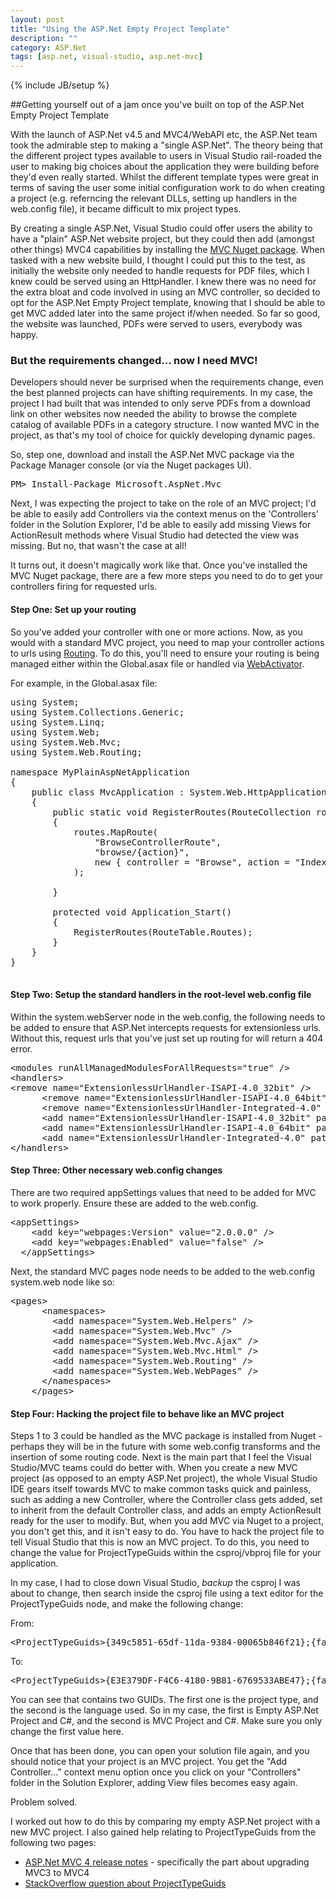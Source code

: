 ```yaml
---
layout: post
title: "Using the ASP.Net Empty Project Template"
description: ""
category: ASP.Net
tags: [asp.net, visual-studio, asp.net-mvc]
---
```

{% include JB/setup %}

##Getting yourself out of a jam once you've built on top of the ASP.Net Empty Project Template

With the launch of ASP.Net v4.5 and MVC4/WebAPI etc, the ASP.Net team took the admirable step to making a "single ASP.Net". The theory being that
the different project types available to users in Visual Studio rail-roaded the user to making big choices about the application they were building
before they'd even really started. Whilst the different template types were great in terms of saving the user some initial configuration work to do
when creating a project (e.g. referncing the relevant DLLs, setting up handlers in the web.config file), it became difficult to mix project types.

By creating a single ASP.Net, Visual Studio could offer users the ability to have a "plain" ASP.Net website project, but they could then add (amongst other things) MVC4 capabilities
by installing the [MVC Nuget package](http://nuget.org/packages/Microsoft.AspNet.Mvc). When tasked with a new website build, I thought I could put this to the test,
as initially the website only needed to handle requests for PDF files, which I knew could be served using an HttpHandler. I knew there was no need for the extra bloat
and code involved in using an MVC controller, so decided to opt for the ASP.Net Empty Project template, knowing that I should be able to get MVC added later into the same 
project if/when needed. So far so good, the website was launched, PDFs were served to users, everybody was happy.

### But the requirements changed... now I need MVC!

Developers should never be surprised when the requirements change, even the best planned projects can have shifting requirements. In my case, the project I had built
that was intended to only serve PDFs from a download link on other websites now needed the ability to browse the complete catalog of available PDFs in a category structure.
I now wanted MVC in the project, as that's my tool of choice for quickly developing dynamic pages.

So, step one, download and install the ASP.Net MVC package via the Package Manager console (or via the Nuget packages UI).

<pre>
PM&gt; Install-Package Microsoft.AspNet.Mvc
</pre>

Next, I was expecting the project to take on the role of an MVC project; I'd be able to easily add Controllers via the context menus on the 'Controllers' folder in the Solution Explorer,
I'd be able to easily add missing Views for ActionResult methods where Visual Studio had detected the view was missing. But no, that wasn't the case at all!

It turns out, it doesn't magically work like that. Once you've installed the MVC Nuget package, there are a few more steps you need to do to get your controllers firing for requested urls.

#### Step One: Set up your routing

So you've added your controller with one or more actions. Now, as you would with a standard MVC project, you need to map your controller actions to urls using [Routing](http://www.asp.net/mvc/tutorials/older-versions/controllers-and-routing/asp-net-mvc-routing-overview-cs).
To do this, you'll need to ensure your routing is being managed either within the Global.asax file or handled via [WebActivator](https://github.com/davidebbo/WebActivator).

For example, in the Global.asax file:

<pre>
using System;
using System.Collections.Generic;
using System.Linq;
using System.Web;
using System.Web.Mvc;
using System.Web.Routing;

namespace MyPlainAspNetApplication
{
    public class MvcApplication : System.Web.HttpApplication
    {
        public static void RegisterRoutes(RouteCollection routes)
        {
            routes.MapRoute(
                "BrowseControllerRoute",                                              // Route name
                "browse/{action}",                           // URL with parameters
                new { controller = "Browse", action = "Index" }  // Parameter defaults
            );

        }

        protected void Application_Start()
        {
            RegisterRoutes(RouteTable.Routes);
        }
    }
}

</pre>

#### Step Two: Setup the standard handlers in the root-level web.config file

Within the system.webServer node in the web.config, the following needs to be added to ensure that ASP.Net intercepts requests for extensionless urls.
Without this, request urls that you've just set up routing for will return a 404 error.

<pre>
&lt;modules runAllManagedModulesForAllRequests="true" /&gt;
&lt;handlers&gt;
&lt;remove name="ExtensionlessUrlHandler-ISAPI-4.0_32bit" /&gt;
      &lt;remove name="ExtensionlessUrlHandler-ISAPI-4.0_64bit" /&gt;
      &lt;remove name="ExtensionlessUrlHandler-Integrated-4.0" /&gt;
      &lt;add name="ExtensionlessUrlHandler-ISAPI-4.0_32bit" path="*." verb="GET,HEAD,POST,DEBUG,PUT,DELETE,PATCH,OPTIONS" modules="IsapiModule" scriptProcessor="%windir%\Microsoft.NET\Framework\v4.0.30319\aspnet_isapi.dll" preCondition="classicMode,runtimeVersionv4.0,bitness32" responseBufferLimit="0" /&gt;
      &lt;add name="ExtensionlessUrlHandler-ISAPI-4.0_64bit" path="*." verb="GET,HEAD,POST,DEBUG,PUT,DELETE,PATCH,OPTIONS" modules="IsapiModule" scriptProcessor="%windir%\Microsoft.NET\Framework64\v4.0.30319\aspnet_isapi.dll" preCondition="classicMode,runtimeVersionv4.0,bitness64" responseBufferLimit="0" /&gt;
      &lt;add name="ExtensionlessUrlHandler-Integrated-4.0" path="*." verb="GET,HEAD,POST,DEBUG,PUT,DELETE,PATCH,OPTIONS" type="System.Web.Handlers.TransferRequestHandler" preCondition="integratedMode,runtimeVersionv4.0" /&gt;
&lt;/handlers&gt;
</pre>

#### Step Three: Other necessary web.config changes

There are two required appSettings values that need to be added for MVC to work properly. Ensure these are added to the web.config.

<pre>
&lt;appSettings&gt;
    &lt;add key="webpages:Version" value="2.0.0.0" /&gt;
    &lt;add key="webpages:Enabled" value="false" /&gt;
  &lt;/appSettings&gt;
</pre>

Next, the standard MVC pages node needs to be added to the web.config system.web node like so:

<pre>
&lt;pages&gt;
      &lt;namespaces&gt;
        &lt;add namespace="System.Web.Helpers" /&gt;
        &lt;add namespace="System.Web.Mvc" /&gt;
        &lt;add namespace="System.Web.Mvc.Ajax" /&gt;
        &lt;add namespace="System.Web.Mvc.Html" /&gt;
        &lt;add namespace="System.Web.Routing" /&gt;
        &lt;add namespace="System.Web.WebPages" /&gt;
      &lt;/namespaces&gt;
    &lt;/pages&gt;
</pre>

#### Step Four: Hacking the project file to behave like an MVC project

Steps 1 to 3 could be handled as the MVC package is installed from Nuget - perhaps they will be in the future with some web.config transforms and the insertion of some routing code.
Next is the main part that I feel the Visual Studio/MVC teams could do better with. When you create a new MVC project (as opposed to an empty ASP.Net project), the whole Visual Studio IDE gears itself towards MVC to 
make common tasks quick and painless, such as adding a new Controller, where the Controller class gets added, set to inherit from the default Controller class, and adds an empty ActionResult
ready for the user to modify. But, when you add MVC via Nuget to a project, you don't get this, and it isn't easy to do. You have to hack the project file to tell Visual Studio that this
is now an MVC project. To do this, you need to change the value for ProjectTypeGuids within the csproj/vbproj file for your application.

In my case, I had to close down Visual Studio, *backup* the csproj I was about to change, then search inside the csproj file using a text editor for the ProjectTypeGuids node, and make the following change:

From:
<pre>
&lt;ProjectTypeGuids&gt;{349c5851-65df-11da-9384-00065b846f21};{fae04ec0-301f-11d3-bf4b-00c04f79efbc}&lt;/ProjectTypeGuids&gt;
</pre>

To:
<pre>
&lt;ProjectTypeGuids&gt;{E3E379DF-F4C6-4180-9B81-6769533ABE47};{fae04ec0-301f-11d3-bf4b-00c04f79efbc}&lt;/ProjectTypeGuids&gt;
</pre>

You can see that contains two GUIDs. The first one is the project type, and the second is the language used. So in my case, the first is Empty ASP.Net Project and C#, and the second
is MVC Project and C#. Make sure you only change the first value here.

Once that has been done, you can open your solution file again, and you should notice that your project is an MVC project. You get the "Add Controller..." context menu option once you click on
your "Controllers" folder in the Solution Explorer, adding View files becomes easy again.

Problem solved.




I worked out how to do this by comparing my empty ASP.Net project with a new MVC project. I also gained help relating to ProjectTypeGuids from the following two pages:

* [ASP.Net MVC 4 release notes](http://www.asp.net/whitepapers/mvc4-release-notes#_Toc303253806) - specifically the part about upgrading MVC3 to MVC4
* [StackOverflow question about ProjectTypeGuids](http://stackoverflow.com/questions/2911565/what-is-the-significance-of-projecttypeguids-tag-in-the-visual-studio-project-fi)